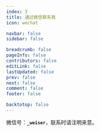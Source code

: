 ```yaml
---
index: 3
title: 通过微信联系我
icon: wechat

navbar: false
sidebar: false

breadcrumb: false
pageInfo: false
contributors: false
editLink: false
lastUpdated: false
prev: false
next: false
comment: false
footer: false

backtotop: false
---
```


微信号：**`_weiser`**，联系时请注明来意。
